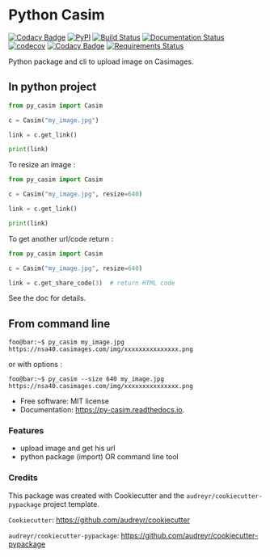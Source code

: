 # Python Casim

[![Codacy Badge](https://api.codacy.com/project/badge/Grade/b5605e8e4f6c4cb3940986da48ba3d8d)](https://app.codacy.com/manual/Sergeileduc/py-casim?utm_source=github.com&utm_medium=referral&utm_content=Sergeileduc/py-casim&utm_campaign=Badge_Grade_Dashboard)
[![PyPI](https://img.shields.io/pypi/v/py_casim.svg)](https://pypi.python.org/pypi/py_casim)
[![Build Status](https://travis-ci.org/Sergeileduc/py_casim.svg?branch=master)](https://travis-ci.org/Sergeileduc/py_casim)
[![Documentation Status](https://readthedocs.org/projects/py-casim/badge/?version=latest)](https://py-casim.readthedocs.io/en/latest/?badge=latest)
[![codecov](https://codecov.io/gh/Sergeileduc/py_casim/branch/master/graph/badge.svg)](https://codecov.io/gh/Sergeileduc/py_casim)
[![Codacy Badge](https://api.codacy.com/project/badge/Grade/de9d039dab414f2d82782bda6a8353fc)](https://app.codacy.com/manual/Sergeileduc/py_casim?utm_source=github.com&utm_medium=referral&utm_content=Sergeileduc/py_casim&utm_campaign=Badge_Grade_Dashboard)
[![Requirements Status](https://requires.io/github/Sergeileduc/py_casim/requirements.svg?branch=master)](https://requires.io/github/Sergeileduc/py_casim/requirements/?branch=master)

Python package and cli to upload image on Casimages.

## In python project

```python
from py_casim import Casim

c = Casim("my_image.jpg")

link = c.get_link()

print(link)
```

To resize an image :

```python
from py_casim import Casim

c = Casim("my_image.jpg", resize=640)

link = c.get_link()

print(link)
```

To get another url/code return :
```python
from py_casim import Casim

c = Casim("my_image.jpg", resize=640)

link = c.get_share_code(3)  # return HTML code
```

See the doc for details.

## From command line

```console
foo@bar:~$ py_casim my_image.jpg
https://nsa40.casimages.com/img/xxxxxxxxxxxxxxx.png
```

or with options :

```console
foo@bar:~$ py_casim --size 640 my_image.jpg
https://nsa40.casimages.com/img/xxxxxxxxxxxxxxx.png
```

*   Free software: MIT license
*   Documentation: <https://py-casim.readthedocs.io>.

### Features

*   upload image and get his url
*   python package (import) OR command line tool

### Credits

This package was created with Cookiecutter and the `audreyr/cookiecutter-pypackage` project template.

`Cookiecutter`: <https://github.com/audreyr/cookiecutter>

`audreyr/cookiecutter-pypackage`: <https://github.com/audreyr/cookiecutter-pypackage>
